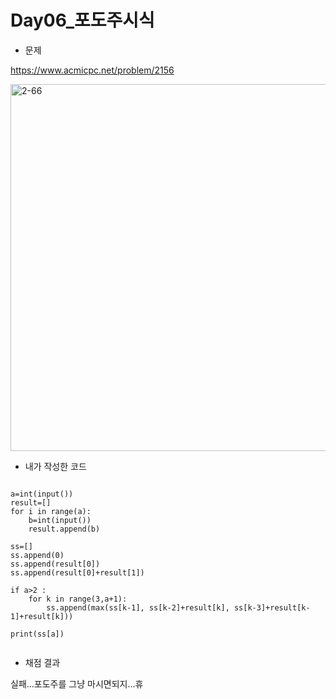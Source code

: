 # **Day06_포도주시식**

* 문제

https://www.acmicpc.net/problem/2156

<img width="587" alt="2-66" src="https://user-images.githubusercontent.com/29175001/51594379-a5fd1600-1f37-11e9-89e1-8b72a87b5c10.png">

  

* 내가 작성한 코드
```Python3

a=int(input())
result=[]
for i in range(a):
    b=int(input())
    result.append(b)
    
ss=[]
ss.append(0)
ss.append(result[0])
ss.append(result[0]+result[1])

if a>2 :
    for k in range(3,a+1):
        ss.append(max(ss[k-1], ss[k-2]+result[k], ss[k-3]+result[k-1]+result[k]))
    
print(ss[a])
        
```


* 채점 결과

실패...포도주를 그냥 마시면되지...휴
  
  



